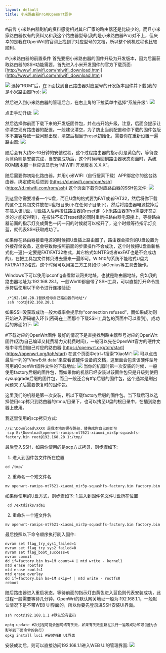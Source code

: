 ```yaml
---
layout: default
title: 小米路由器Pro刷OpenWrt固件
---
```


#前言
小米路由器刷机的资料感觉相对其它厂家的路由器还是比较少的，而且小米家路由器仅有的资料又和我这个路由器型号(我的是小米路由器Pro)对不上，但庆幸的是我在OpenWrt的官网上找到了对应型号的文档，所以整个刷机过程也比较顺利。

#小米路由器的前置条件
首先要把小米路由器的固件升级为开发版本，因为后面获取路由器的SSH功能需要，首先进入小米开发固件的官方下载页面:[http://www1.miwifi.com/miwifi_download.html](http://www1.miwifi.com/miwifi_download.html)

![](https://upload-images.jianshu.io/upload_images/2133834-47945ea493c49de5.png?imageMogr2/auto-orient/strip%7CimageView2/2/w/1240)
选择"ROM"后，在下面找到自己路由器对应型号的开发版本固件并下载(我的是小米路由器Pro):
![](https://upload-images.jianshu.io/upload_images/2133834-c4c7a20136dc632c.png?imageMogr2/auto-orient/strip%7CimageView2/2/w/1240)

然后进入到小米路由器的管理后台，在右上角的下拉菜单中选择“系统升级”:
![](https://upload-images.jianshu.io/upload_images/2133834-6f5d368079fd30b6.png?imageMogr2/auto-orient/strip%7CimageView2/2/w/1240)

点击手动升级:
![](https://upload-images.jianshu.io/upload_images/2133834-2f24ad3b5c2bd769.png?imageMogr2/auto-orient/strip%7CimageView2/2/w/1240)

然后选择你前面下载下来的开发版固件包，并点击开始升级，注意，后面会提示让你清空现有路由器的配置，一般建议清空，为了防止当前配置和你下载的固件包版本不兼容导致一些问题出现，清空后相当于reset初始化，需要你在重新设置一遍路由器:
![](https://upload-images.jianshu.io/upload_images/2133834-54df02b57caf0394.png?imageMogr2/auto-orient/strip%7CimageView2/2/w/1240)

随后会有大约8~10分钟的安装过程，这个过程路由器的指示灯是黄色的，等待变为蓝色则是安装完成，当安装成功后，这个时候再回到路由器状态页面时，系统ROM版本那一栏应该显示为“MIWIFI 开发版本 X.X.X”。

随后需要你初始化路由器，并用小米WIFI（自行搜索下载）APP绑定你的这台路由器，绑定成功后进到:[https://d.miwifi.com/rom/ssh](https://d.miwifi.com/rom/ssh) 这个页面下载你对应路由器的SSH包文件:
![](https://upload-images.jianshu.io/upload_images/2133834-4105c5882760a3a1.png?imageMogr2/auto-orient/strip%7CimageView2/2/w/1240)

到这里你需要准备一个U盘，而且U盘的格式要为FAT或者FAT32，然后将你下载的这个工具包文件放在U盘根目录(不在任何子目录下)，然后将路由器电源拔掉后在插入该U盘，U盘插入后再按住路由器的reset键（小米路由器3Pro需要牙签之类的才能按得到），在按住不松开reset键的同时重新把路由器电源接上，等待路由器前面的指示灯变成黄色一闪一闪的时候就可以松开了，这个时候等待指示灯变蓝，就代表SSH获取成功了。

如果你在路由器接着电源的时候把U盘插上路由器了，路由器会把你的U盘设置为外接存储设备，这会导致你按照前面的步骤操作不会成功，这个时候把U盘重新格式化一遍(一定要是FAT/FAT32格式，其它格式如NTFS或者exFAT也是不会成功的)，在把工具包文件拷贝进去重来一遍即可。WIN10的系统不能格式U盘为FAT/FAT32格式，这个时候可以用第三方工具如:DiskGenius等工具去操作。

Windows下可以使用ipconfig查看默认网关地址，也就是路由器地址，例如我的路由器地址为:192.168.28.1。一般Win10都自带了SSH工具，可以直接打开命令提示符后使用以下命令进行连接验证:

```
 /*192.168.28.1替换成你自己路由器的地址*/
 ssh root@192.168.28.1
```

如果SSH没获取成功一般大概率会提示你“connection refused”，而如果成功则开始进入密码输入环节(密码在上面那个下载SSH工具包的页面中可以看到)，成功后的界面如下:
![](https://upload-images.jianshu.io/upload_images/2133834-85e51f83835ee5bf.JPG?imageMogr2/auto-orient/strip%7CimageView2/2/w/1240)



#下载对应的OpenWrt固件
最好的情况下是直接找到路由器型号对应的OpenWrt固件(因为自己编译又耗费精力又耗费时间)，一般可以先在OpenWrt官方的硬件文档中寻找到自己对应的路由器:[https://openwrt.org/toh/start](https://openwrt.org/toh/start) 在这个页面中ctrl+f搜索“XiaoMi”:
![](https://upload-images.jianshu.io/upload_images/2133834-d703d6fe8db7a16d.png?imageMogr2/auto-orient/strip%7CimageView2/2/w/1240)
可以点击最后一列的“ViewEdit data”来查看该硬件设备的文档，这里面会包含该硬件型号可用的OpenWrt固件文件的下载地址:
![](https://upload-images.jianshu.io/upload_images/2133834-821cf96433b4cb12.png?imageMogr2/auto-orient/strip%7CimageView2/2/w/1240)
当你的机器时第一次安装的时候，一般使用factory后缀的固件包，而如果你的机器已经安装过该固件包只是升级则使用sysupgrade后缀的固件包，而且一般还会有tftp后缀的固件包，这个通常是刷出问题来了后需要恢复时的固件包。

这里我们的机器是第一次安装，所以下载factory后缀的固件包。当下载后可以选择使用scp拷贝到路由器的/tmp/目录下，也可以拷至U盘的根目录中，在插到路由器上使用。

我这里使用的scp拷贝方式:
```
//E:\Download\XXXX 是我本地的保存路径，替换成你自己的即可
 scp E:\Download\openwrt-ramips-mt7621-xiaomi_mir3p-squashfs-factory.bin root@192.168.28.1:/tmp/ 
```

最后登入SSH，如果你使用的是scp方式拷贝，则步骤如下:
1. 进入到固件包文件所在位置
``` 
cd /tmp/
 ```
2. 重命名一个短文件名
``` 
mv openwrt-ramips-mt7621-xiaomi_mir3p-squashfs-factory.bin factory.bin
```

如果你使用的U盘方式，则步骤如下:
1.进入到固件包文件U盘所在位置
```
 cd /extdisks/sda1
 ```

2. 重命名一个短文件名
``` 
mv openwrt-ramips-mt7621-xiaomi_mir3p-squashfs-factory.bin factory.bin
```

最后按照以下命令顺序执行刷入固件:
```
nvram set flag_try_sys1_failed=1 
nvram set flag_try_sys2_failed=0 
nvram set flag_boot_success=0 
nvram commit
dd if=factory.bin bs=1M count=4 | mtd write - kernel1
mtd erase rootfs0
mtd erase rootfs1
mtd erase overlay
dd if=factory.bin bs=1M skip=4 | mtd write - rootfs0
reboot
```
随后路由器进入重启状态，等待前面的指示灯由黄色进入蓝色则代表安装成功，此过程一般需要等待几分钟，OpenWrt的默认网关地址一般为:192.168.1.1，一般默认情况下是不带WEB UI界面的，所以你要先登录进SSH安装UI界面。
```
ssh root@192.168.1.1 #默认没有密码

opkg update #次过程可能会因网络有失败，如果有失败重新在执行一遍等成功即可(因为会影响到下面命令的执行)
opkg install luci #安装WEB UI界面
```
安装成功后，则可以直接访问192.168.1.1进入WEB UI的管理界面:
![](https://upload-images.jianshu.io/upload_images/2133834-ad4e62580ff87518.png?imageMogr2/auto-orient/strip%7CimageView2/2/w/1240)